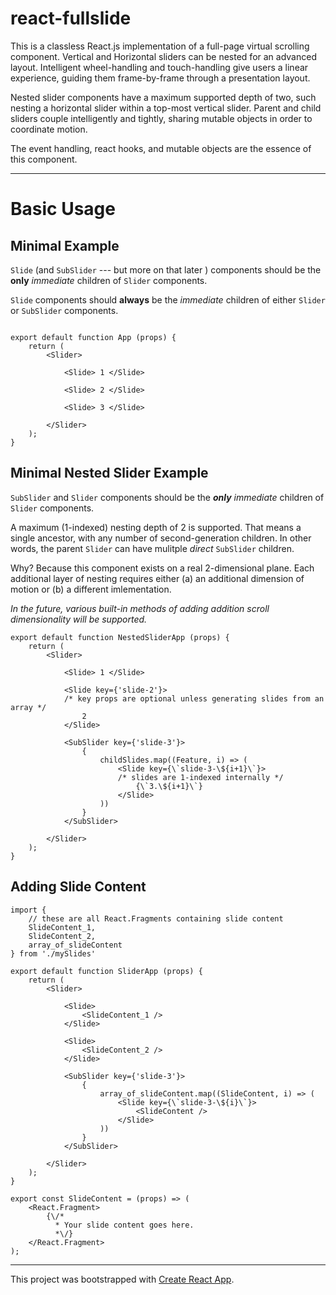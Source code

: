 # react-fullslide

This is a classless React.js implementation of a full-page virtual scrolling component. Vertical and Horizontal sliders can be nested for an advanced layout. Intelligent wheel-handling and touch-handling give users a linear experience, guiding them frame-by-frame through a presentation layout.

Nested slider components have a maximum supported depth of two, such nesting a horizontal slider within a top-most vertical slider. Parent and child sliders couple intelligently and tightly, sharing mutable objects in order to coordinate motion.

The event handling, react hooks, and mutable objects are the essence of this component.

-----------------------------------------------------------------------------------

# Basic Usage


## Minimal Example

`Slide` (and `SubSlider` --- but more on that later ) components should be the __only__ *immediate*  children of `Slider` components.

`Slide` components should __always__ be the *immediate* children of either `Slider` or `SubSlider` components.

```

export default function App (props) {
    return (
        <Slider>

            <Slide> 1 </Slide>

            <Slide> 2 </Slide>

            <Slide> 3 </Slide>

        </Slider>
    );
}
```


## Minimal Nested Slider Example


`SubSlider` and `Slider` components should be the *__only__ immediate* children of `Slider` components.

A maximum (1-indexed) nesting depth of 2 is supported. That means a single ancestor, with any number of second-generation children. In other words, the parent `Slider` can have mulitple *direct* `SubSlider` children.

Why? Because this component exists on a real 2-dimensional plane. Each additional layer of nesting requires either (a) an additional dimension of motion or (b) a different imlementation.

*In the future, various built-in methods of adding addition scroll dimensionality will be supported.*

```
export default function NestedSliderApp (props) {
    return (
        <Slider>

            <Slide> 1 </Slide>

            <Slide key={'slide-2'}>
            /* key props are optional unless generating slides from an array */
                2
            </Slide>

            <SubSlider key={'slide-3'}>
                {
                    childSlides.map((Feature, i) => (
                        <Slide key={\`slide-3-\${i+1}\`}>
                        /* slides are 1-indexed internally */
                            {\`3.\${i+1}\`}
                        </Slide>
                    ))
                }
            </SubSlider>

        </Slider>
    );
}
```


## Adding Slide Content


```
import {
    // these are all React.Fragments containing slide content
    SlideContent_1,
    SlideContent_2,
    array_of_slideContent
} from './mySlides'

export default function SliderApp (props) {
    return (
        <Slider>

            <Slide>
                <SlideContent_1 />
            </Slide>

            <Slide>
                <SlideContent_2 />
            </Slide>

            <SubSlider key={'slide-3'}>
                {
                    array_of_slideContent.map((SlideContent, i) => (
                        <Slide key={\`slide-3-\${i}\`}>
                            <SlideContent />
                        </Slide>
                    ))
                }
            </SubSlider>

        </Slider>
    );
}
```

```
export const SlideContent = (props) => (
    <React.Fragment>
        {\/*
          * Your slide content goes here.
          *\/}
    </React.Fragment>
);
```



-----------------------------------------------------------------------------------

This project was bootstrapped with [Create React App](https://github.com/facebook/create-react-app).
